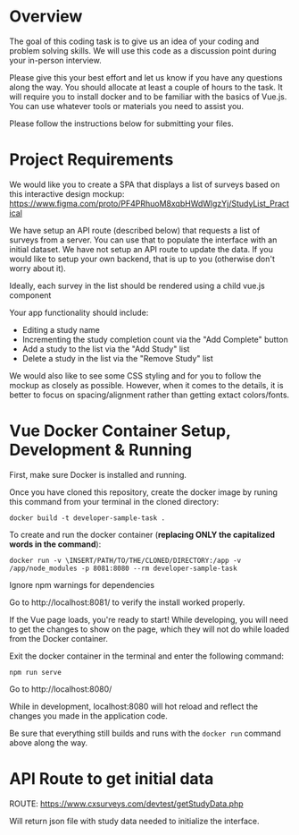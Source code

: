 # Overview

The goal of this coding task is to give us an idea of your coding and problem solving skills. We will use this code as a discussion point during your in-person interview.

Please give this your best effort and let us know if you have any questions along the way. You should allocate at least a couple of hours to the task. It will require you to install docker and to be familiar with the basics of Vue.js. You can use whatever tools or materials you need to assist you.

Please follow the instructions below for submitting your files. 

# Project Requirements

We would like you to create a SPA that displays a list of surveys based on this interactive design mockup:
https://www.figma.com/proto/PF4PRhuoM8xqbHWdWlgzYj/StudyList_Practical

We have setup an API route (described below) that requests a list of surveys from a server. You can use that to populate the interface with an initial dataset.
We have not setup an API route to update the data. If you would like to setup your own backend, that is up to you (otherwise don't worry about it).

Ideally, each survey in the list should be rendered using a child vue.js component

Your app functionality should include:
*  Editing a study name
*  Incrementing the study completion count via the "Add Complete" button
*  Add a study to the list via the "Add Study" list
*  Delete a study in the list via the "Remove Study" list

We would also like to see some CSS styling and for you to follow the mockup as closely as possible. 
However, when it comes to the details, it is better to focus on spacing/alignment rather than getting extact colors/fonts.

# Vue Docker Container Setup, Development & Running

First, make sure Docker is installed and running.

Once you have cloned this repository, create the docker image by runing this command from your terminal in the cloned directory:

`docker build -t developer-sample-task . `

To create and run the docker container (**replacing ONLY the capitalized words in the command**):

`docker run -v \INSERT/PATH/TO/THE/CLONED/DIRECTORY:/app -v /app/node_modules -p 8081:8080 --rm developer-sample-task `

Ignore npm warnings for dependencies

Go to http://localhost:8081/ to verify the install worked properly.

If the Vue page loads, you're ready to start! While developing, you will need to get the changes to show on the page, which they will not do while loaded from the Docker container. 

Exit the docker container in the terminal and enter the following command:

`npm run serve`

Go to http://localhost:8080/

While in development, localhost:8080 will hot reload and reflect the changes you made in the application code. 

Be sure that everything still builds and runs with the `docker run` command above along the way.

# API Route to get initial data

ROUTE: 
https://www.cxsurveys.com/devtest/getStudyData.php

Will return json file with study data needed to initialize the interface.

